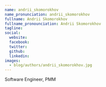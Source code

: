 ```yaml
---
name: andrii_skomorokhov
name_pronunciation: andrii_skomorokhov
fullname: Andrii Skomorokhov
fullname_pronounciation: Andrii Skomorokhov
tagline: 
social:
  website: 
  facebook:
  twitter:
  github: 
  linkedin: 
images:
  - blog/authors/andrii_skomorokhov.jpg
---
```


Software Engineer, PMM